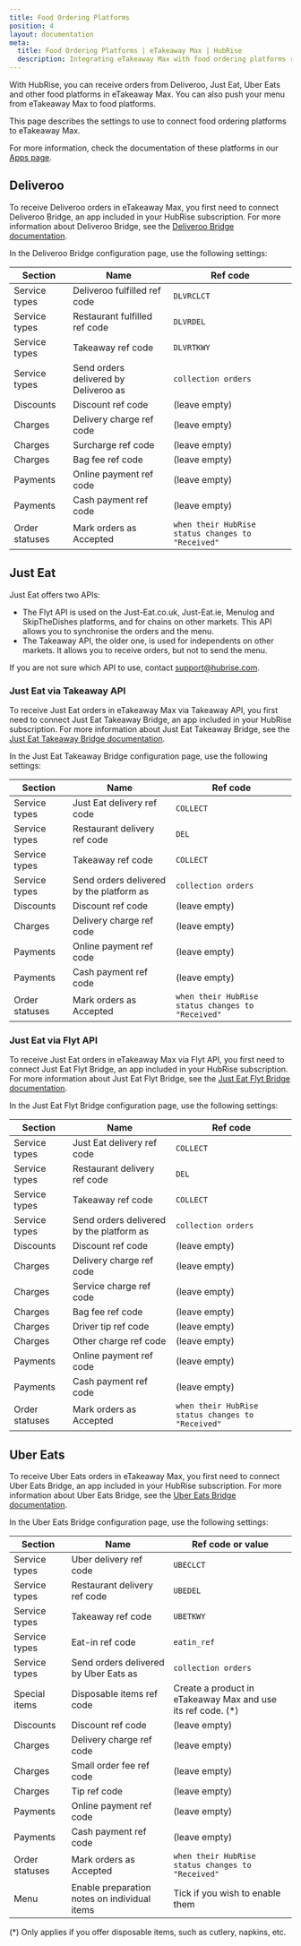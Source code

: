 ```yaml
---
title: Food Ordering Platforms
position: 4
layout: documentation
meta:
  title: Food Ordering Platforms | eTakeaway Max | HubRise
  description: Integrating eTakeaway Max with food ordering platforms requires you to specify particular ref codes in the configuration page of the delivery platform bridge.
---
```


With HubRise, you can receive orders from Deliveroo, Just Eat, Uber Eats and other food platforms in eTakeaway Max. You can also push your menu from eTakeaway Max to food platforms.

This page describes the settings to use to connect food ordering platforms to eTakeaway Max.

For more information, check the documentation of these platforms in our [Apps page](/apps/food-ordering-platforms).

## Deliveroo

To receive Deliveroo orders in eTakeaway Max, you first need to connect Deliveroo Bridge, an app included in your HubRise subscription. For more information about Deliveroo Bridge, see the [Deliveroo Bridge documentation](/apps/deliveroo).

In the Deliveroo Bridge configuration page, use the following settings:

| Section        | Name                                  | Ref code                                          |
| -------------- | ------------------------------------- | ------------------------------------------------- |
| Service types  | Deliveroo fulfilled ref code          | `DLVRCLCT`                                        |
| Service types  | Restaurant fulfilled ref code         | `DLVRDEL`                                         |
| Service types  | Takeaway ref code                     | `DLVRTKWY`                                        |
| Service types  | Send orders delivered by Deliveroo as | `collection orders`                               |
| Discounts      | Discount ref code                     | (leave empty)                                     |
| Charges        | Delivery charge ref code              | (leave empty)                                     |
| Charges        | Surcharge ref code                    | (leave empty)                                     |
| Charges        | Bag fee ref code                      | (leave empty)                                     |
| Payments       | Online payment ref code               | (leave empty)                                     |
| Payments       | Cash payment ref code                 | (leave empty)                                     |
| Order statuses | Mark orders as Accepted               | `when their HubRise status changes to "Received"` |

## Just Eat

Just Eat offers two APIs:

- The Flyt API is used on the Just-Eat.co.uk, Just-Eat.ie, Menulog and SkipTheDishes platforms, and for chains on other markets. This API allows you to synchronise the orders and the menu.
- The Takeaway API, the older one, is used for independents on other markets. It allows you to receive orders, but not to send the menu.

If you are not sure which API to use, contact support@hubrise.com.

### Just Eat via Takeaway API

To receive Just Eat orders in eTakeaway Max via Takeaway API, you first need to connect Just Eat Takeaway Bridge, an app included in your HubRise subscription. For more information about Just Eat Takeaway Bridge, see the [Just Eat Takeaway Bridge documentation](/apps/just-eat-takeaway).

In the Just Eat Takeaway Bridge configuration page, use the following settings:

| Section        | Name                                     | Ref code                                          |
| -------------- | ---------------------------------------- | ------------------------------------------------- |
| Service types  | Just Eat delivery ref code               | `COLLECT`                                         |
| Service types  | Restaurant delivery ref code             | `DEL`                                             |
| Service types  | Takeaway ref code                        | `COLLECT`                                         |
| Service types  | Send orders delivered by the platform as | `collection orders`                               |
| Discounts      | Discount ref code                        | (leave empty)                                     |
| Charges        | Delivery charge ref code                 | (leave empty)                                     |
| Payments       | Online payment ref code                  | (leave empty)                                     |
| Payments       | Cash payment ref code                    | (leave empty)                                     |
| Order statuses | Mark orders as Accepted                  | `when their HubRise status changes to "Received"` |

### Just Eat via Flyt API

To receive Just Eat orders in eTakeaway Max via Flyt API, you first need to connect Just Eat Flyt Bridge, an app included in your HubRise subscription. For more information about Just Eat Flyt Bridge, see the [Just Eat Flyt Bridge documentation](/apps/just-eat-flyt).

In the Just Eat Flyt Bridge configuration page, use the following settings:

| Section        | Name                                     | Ref code                                          |
| -------------- | ---------------------------------------- | ------------------------------------------------- |
| Service types  | Just Eat delivery ref code               | `COLLECT`                                         |
| Service types  | Restaurant delivery ref code             | `DEL`                                             |
| Service types  | Takeaway ref code                        | `COLLECT`                                         |
| Service types  | Send orders delivered by the platform as | `collection orders`                               |
| Discounts      | Discount ref code                        | (leave empty)                                     |
| Charges        | Delivery charge ref code                 | (leave empty)                                     |
| Charges        | Service charge ref code                  | (leave empty)                                     |
| Charges        | Bag fee ref code                         | (leave empty)                                     |
| Charges        | Driver tip ref code                      | (leave empty)                                     |
| Charges        | Other charge ref code                    | (leave empty)                                     |
| Payments       | Online payment ref code                  | (leave empty)                                     |
| Payments       | Cash payment ref code                    | (leave empty)                                     |
| Order statuses | Mark orders as Accepted                  | `when their HubRise status changes to "Received"` |

## Uber Eats

To receive Uber Eats orders in eTakeaway Max, you first need to connect Uber Eats Bridge, an app included in your HubRise subscription. For more information about Uber Eats Bridge, see the [Uber Eats Bridge documentation](/apps/uber-eats).

In the Uber Eats Bridge configuration page, use the following settings:

| Section        | Name                                         | Ref code or value                                            |
| -------------- | -------------------------------------------- | ------------------------------------------------------------ |
| Service types  | Uber delivery ref code                       | `UBECLCT`                                                    |
| Service types  | Restaurant delivery ref code                 | `UBEDEL`                                                     |
| Service types  | Takeaway ref code                            | `UBETKWY`                                                    |
| Service types  | Eat-in ref code                              | `eatin_ref`                                                  |
| Service types  | Send orders delivered by Uber Eats as        | `collection orders`                                          |
| Special items  | Disposable items ref code                    | Create a product in eTakeaway Max and use its ref code. (\*) |
| Discounts      | Discount ref code                            | (leave empty)                                                |
| Charges        | Delivery charge ref code                     | (leave empty)                                                |
| Charges        | Small order fee ref code                     | (leave empty)                                                |
| Charges        | Tip ref code                                 | (leave empty)                                                |
| Payments       | Online payment ref code                      | (leave empty)                                                |
| Payments       | Cash payment ref code                        | (leave empty)                                                |
| Order statuses | Mark orders as Accepted                      | `when their HubRise status changes to "Received"`            |
| Menu           | Enable preparation notes on individual items | Tick if you wish to enable them                              |

(\*) Only applies if you offer disposable items, such as cutlery, napkins, etc.

